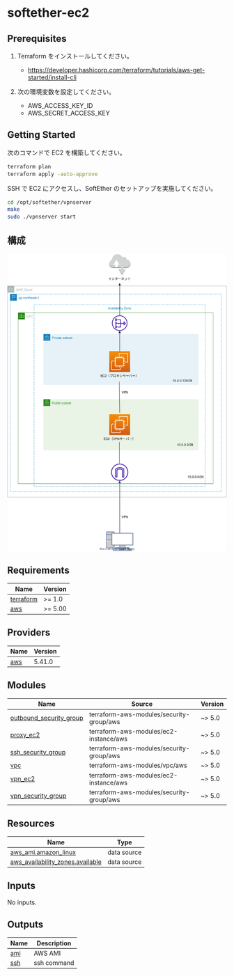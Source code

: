 # softether-ec2

## Prerequisites

1. Terraform をインストールしてください。

   - https://developer.hashicorp.com/terraform/tutorials/aws-get-started/install-cli

1. 次の環境変数を設定してください。
   - AWS_ACCESS_KEY_ID
   - AWS_SECRET_ACCESS_KEY

## Getting Started

次のコマンドで EC2 を構築してください。

```sh
terraform plan
terraform apply -auto-approve
```

SSH で EC2 にアクセスし、SoftEther のセットアップを実施してください。

```sh
cd /opt/softether/vpnserver
make
sudo ./vpnserver start
```

## 構成

<img src="https://raw.githubusercontent.com/CASL0/softether-ec2/images/infra.svg">

<!-- prettier-ignore-start -->
<!-- BEGIN_TF_DOCS -->
## Requirements

| Name | Version |
|------|---------|
| <a name="requirement_terraform"></a> [terraform](#requirement\_terraform) | >= 1.0 |
| <a name="requirement_aws"></a> [aws](#requirement\_aws) | >= 5.00 |

## Providers

| Name | Version |
|------|---------|
| <a name="provider_aws"></a> [aws](#provider\_aws) | 5.41.0 |

## Modules

| Name | Source | Version |
|------|--------|---------|
| <a name="module_outbound_security_group"></a> [outbound\_security\_group](#module\_outbound\_security\_group) | terraform-aws-modules/security-group/aws | ~> 5.0 |
| <a name="module_proxy_ec2"></a> [proxy\_ec2](#module\_proxy\_ec2) | terraform-aws-modules/ec2-instance/aws | ~> 5.0 |
| <a name="module_ssh_security_group"></a> [ssh\_security\_group](#module\_ssh\_security\_group) | terraform-aws-modules/security-group/aws | ~> 5.0 |
| <a name="module_vpc"></a> [vpc](#module\_vpc) | terraform-aws-modules/vpc/aws | ~> 5.0 |
| <a name="module_vpn_ec2"></a> [vpn\_ec2](#module\_vpn\_ec2) | terraform-aws-modules/ec2-instance/aws | ~> 5.0 |
| <a name="module_vpn_security_group"></a> [vpn\_security\_group](#module\_vpn\_security\_group) | terraform-aws-modules/security-group/aws | ~> 5.0 |

## Resources

| Name | Type |
|------|------|
| [aws_ami.amazon_linux](https://registry.terraform.io/providers/hashicorp/aws/latest/docs/data-sources/ami) | data source |
| [aws_availability_zones.available](https://registry.terraform.io/providers/hashicorp/aws/latest/docs/data-sources/availability_zones) | data source |

## Inputs

No inputs.

## Outputs

| Name | Description |
|------|-------------|
| <a name="output_ami"></a> [ami](#output\_ami) | AWS AMI |
| <a name="output_ssh"></a> [ssh](#output\_ssh) | ssh command |
<!-- END_TF_DOCS -->
<!-- prettier-ignore-end -->
